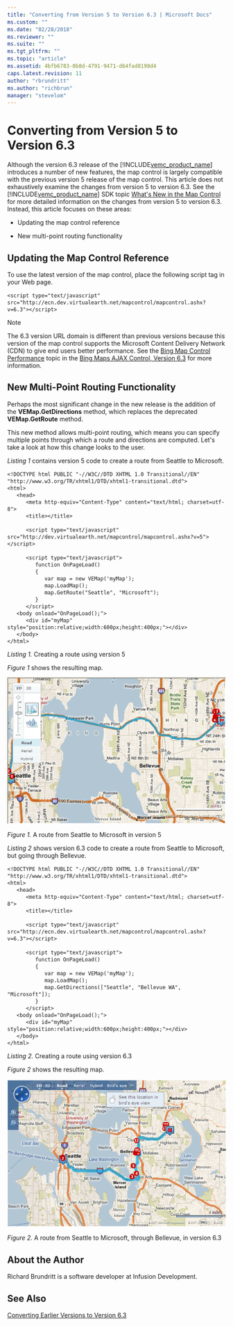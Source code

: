 ```yaml
---
title: "Converting from Version 5 to Version 6.3 | Microsoft Docs"
ms.custom: ""
ms.date: "02/28/2018"
ms.reviewer: ""
ms.suite: ""
ms.tgt_pltfrm: ""
ms.topic: "article"
ms.assetid: 4bfb6783-0b8d-4791-9471-d64fad8198d4
caps.latest.revision: 11
author: "rbrundritt"
ms.author: "richbrun"
manager: "stevelom"
---
```

# Converting from Version 5 to Version 6.3
Although the version 6.3 release of the [!INCLUDE[vemc_product_name](../articles/includes/vemc-product-name-md.md)] introduces a number of new features, the map control is largely compatible with the previous version 5 release of the map control. This article does not exhaustively examine the changes from version 5 to version 6.3. See the [!INCLUDE[vemc_product_name](../articles/includes/vemc-product-name-md.md)] SDK topic [What's New in the Map Control](http://msdn2.microsoft.com/en-us/library/bb412561.aspx) for more detailed information on the changes from version 5 to version 6.3. Instead, this article focuses on these areas:  
  
-   Updating the map control reference  
  
-   New multi-point routing functionality  
  
## Updating the Map Control Reference  
 To use the latest version of the map control, place the following script tag in your Web page.  
  
```  
<script type="text/javascript" src="http://ecn.dev.virtualearth.net/mapcontrol/mapcontrol.ashx?v=6.3"></script>  
```  
  
> [!NOTE]
>  The 6.3 version URL domain is different than previous versions because this version of the map control supports the Microsoft Content Delivery Network (CDN) to give end users better performance. See the [Bing Map Control Performance](http://msdn.microsoft.com/en-us/8b7f89eb-02c4-4940-8638-1955b66b0de2) topic in the [Bing Maps AJAX Control, Version 6.3](http://msdn.microsoft.com/en-us/e3807b0c-5ad1-4bc1-bff0-7f4af0bad48d) for more information.  
  
## New Multi-Point Routing Functionality  
 Perhaps the most significant change in the new release is the addition of the **VEMap.GetDirections** method, which replaces the deprecated **VEMap.GetRoute** method.  
  
 This new method allows multi-point routing, which means you can specify multiple points through which a route and directions are computed. Let's take a look at how this change looks to the user.  
  
 *Listing 1* contains version 5 code to create a route from Seattle to Microsoft.  
  
```  
<!DOCTYPE html PUBLIC "-//W3C//DTD XHTML 1.0 Transitional//EN" "http://www.w3.org/TR/xhtml1/DTD/xhtml1-transitional.dtd">  
<html>  
   <head>  
      <meta http-equiv="Content-Type" content="text/html; charset=utf-8">  
      <title></title>  
  
      <script type="text/javascript" src="http://dev.virtualearth.net/mapcontrol/mapcontrol.ashx?v=5"></script>  
  
      <script type="text/javascript">  
         function OnPageLoad()  
         {  
            var map = new VEMap('myMap');  
            map.LoadMap();  
            map.GetRoute("Seattle", "Microsoft");  
         }  
      </script>  
   <body onload="OnPageLoad();">  
      <div id="myMap" style="position:relative;width:600px;height:400px;"></div>  
   </body>  
</html>  
```  
  
 *Listing 1.* Creating a route using version 5  
  
 *Figure 1* shows the resulting map.  
  
 ![b1a94bff&#45;4bdb&#45;4833&#45;bbb8&#45;752d6ade180c](../articles/media/b1a94bff-4bdb-4833-bbb8-752d6ade180c.png "b1a94bff-4bdb-4833-bbb8-752d6ade180c")  
  
 *Figure 1.* A route from Seattle to Microsoft in version 5  
  
 *Listing 2* shows version 6.3 code to create a route from Seattle to Microsoft, but going through Bellevue.  
  
```  
<!DOCTYPE html PUBLIC "-//W3C//DTD XHTML 1.0 Transitional//EN" "http://www.w3.org/TR/xhtml1/DTD/xhtml1-transitional.dtd">  
<html>  
   <head>  
      <meta http-equiv="Content-Type" content="text/html; charset=utf-8">  
      <title></title>  
  
      <script type="text/javascript" src="http://ecn.dev.virtualearth.net/mapcontrol/mapcontrol.ashx?v=6.3"></script>  
  
      <script type="text/javascript">  
         function OnPageLoad()  
         {  
            var map = new VEMap('myMap');  
            map.LoadMap();  
            map.GetDirections(["Seattle", "Bellevue WA", "Microsoft"]);  
         }  
      </script>  
   <body onload="OnPageLoad();">  
      <div id="myMap" style="position:relative;width:600px;height:400px;"></div>  
   </body>  
</html>  
```  
  
 *Listing 2.* Creating a route using version 6.3  
  
 *Figure 2* shows the resulting map.  
  
 ![031392fc&#45;4e10&#45;4a16&#45;a21a&#45;1e2780f2d47c](../articles/media/031392fc-4e10-4a16-a21a-1e2780f2d47c.png "031392fc-4e10-4a16-a21a-1e2780f2d47c")  
  
 *Figure 2.* A route from Seattle to Microsoft, through Bellevue, in version 6.3  
  
## About the Author  
 Richard Brundritt is a software developer at Infusion Development.  
  
## See Also  
 [Converting Earlier Versions to Version 6.3](../articles/converting-earlier-versions-to-version-6-3.md)